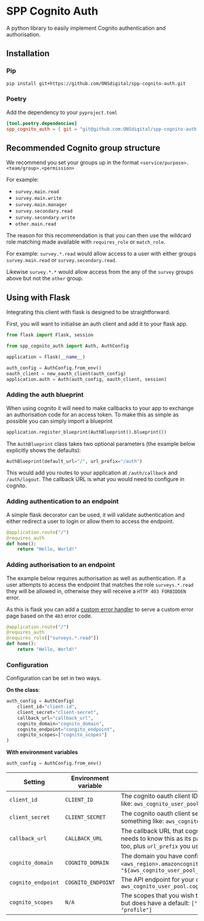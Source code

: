 # SPP Cognito Auth

A python library to easily implement Cognito authentication and authorisation.

## Installation

### Pip

```sh
pip install git+https://github.com/ONSdigital/spp-cognito-auth.git
```

### Poetry

Add the dependency to your `pyproject.toml`

```toml
[tool.poetry.dependencies]
spp_cognito_auth = { git = "git@github.com:ONSdigital/spp-cognito-auth.git", branch = "main" }
```

## Recommended Cognito group structure

We recommend you set your groups up in the format `<service/purpose>.<team/group>.<permission>`

For example:

- `survey.main.read`
- `survey.main.write`
- `survey.main.manager`
- `survey.secondary.read`
- `survey.secondary.write`
- `other.main.read`

The reason for this recommendation is that you can then use the wildcard role matching made available with `requires_role` or `match_role`.

For example: `survey.*.read` would allow access to a user with either groups `survey.main.read` or `survey.secondary.read`.

Likewise `survey.*.*` would allow access from the any of the `survey` groups above but not the `other` group.

## Using with Flask

Integrating this client with flask is designed to be straightforward.

First, you will want to initialise an auth client and add it to your flask app.

```py
from flask import Flask, session

from spp_cognito_auth import Auth, AuthConfig

application = Flask(__name__)

auth_config = AuthConfig.from_env()
oauth_client = new_oauth_client(auth_config)
application.auth = Auth(auth_config, oauth_client, session)
```

### Adding the auth blueprint

When using cognito it will need to make callbacks to your app to exchange an
authorisation code for an access token. To make this as simple as possible
you can simply import a blueprint

```python
application.register_blueprint(AuthBlueprint().blueprint())
```

The `AuthBlueprint` class takes two optional parameters
(the example below explicitly shows the defaults):

```python
AuthBlueprint(default_url="/", url_prefix="/auth")
```

This would add you routes to your application at `/auth/callback`
and `/auth/logout`. The callback URL is what you would need to configure
in cognito.

### Adding authentication to an endpoint

A simple flask decorator can be used, it will validate authentication and
either redirect a user to login or allow them to access the endpoint.

```python
@application.route("/")
@requires_auth
def home():
    return "Hello, World!"
```

### Adding authorisation to an endpoint

The example below requires authorisation as well as authentication. If a user
attempts to access the endpoint that matches the role `surveys.*.read` they
will be allowed in, otherwise they will receive a `HTTP 403 FORBIDDEN` error.

As this is flask you can add a [custom error handler](https://flask.palletsprojects.com/en/1.1.x/patterns/errorpages/)
to serve a custom error page based on the `403` error code.

```python
@application.route("/")
@requires_auth
@requires_role(["surveys.*.read"])
def home():
    return "Hello, World!"
```

### Configuration

Configuration can be set in two ways.

**On the class**:

```python
auth_config = AuthConfig(
    client_id="client-id",
    client_secret="client-secret",
    callback_url="callback_url",
    cognito_domain="cognito_domain",
    cognito_endpoint="congito_endpoint",
    cognito_scopes=["cognito_scopes"]
)
```

**With environment variables**

```python
auth_config = AuthConfig.from_env()
```

| Setting            | Environment variable | description                                                                                                                                                                                                                                                             |
|--------------------|----------------------|-------------------------------------------------------------------------------------------------------------------------------------------------------------------------------------------------------------------------------------------------------------------------|
| `client_id`        | `CLIENT_ID`          | The cognito oauth client ID assigned to your app, from teraform this would be something like: `aws_cognito_user_pool_client.client.id`                                                                                                                                  |
| `client_secret`    | `CLIENT_SECRET`      | The cognito oauth client secret assigned to your app, from teraform this would be something like: `aws_cognito_user_pool_client.client.client_secret`                                                                                                                   |
| `callback_url`     | `CALLBACK_URL`       | The callback URL that cognito will use when sending the authorisation code, your app also needs to know this as its part of the validation flow. It will be the URL you deploy this app too, plus `url_prefix` you use on the `AuthBlueprint`, default `/auth/callback` |
| `cognito_domain`   | `COGNITO_DOMAIN`     | The domain you have configured for the cognito hosted UI. This will be `<your_domain>.auth.<aws_region>.amazoncognito.com` a terraform example: `"${aws_cognito_user_pool_domain.cognito.domain}.auth.${var.region}.amazoncognito.com"`                                 |
| `cognito_endpoint` | `COGNITO_ENDPOINT`   | The API endpoint for your cognito service, directly compatible with the terraform attribute `aws_cognito_user_pool.cognito.endpoint`                                                                                                                                    |
| `cognito_scopes`   | `N/A`                | The scopes that you wish to map for auth requests. This is not configurable my an env var but does have a default: `["aws.cognito.signin.user.admin", "email", "openid", "phone", "profile"]`                                                                           |
